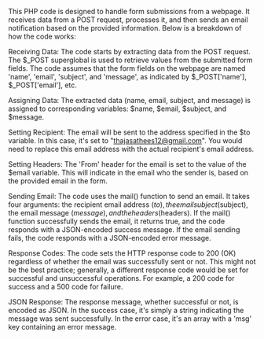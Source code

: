 This PHP code is designed to handle form submissions from a webpage. It receives data from a POST request, processes it, and then sends an email notification based on the provided information. Below is a breakdown of how the code works:

Receiving Data: The code starts by extracting data from the POST request. The $_POST superglobal is used to retrieve values from the submitted form fields. The code assumes that the form fields on the webpage are named 'name', 'email', 'subject', and 'message', as indicated by $_POST['name'], $_POST['email'], etc.

Assigning Data: The extracted data (name, email, subject, and message) is assigned to corresponding variables: $name, $email, $subject, and $message.

Setting Recipient: The email will be sent to the address specified in the $to variable. In this case, it's set to "thajasathees12@gmail.com". You would need to replace this email address with the actual recipient's email address.

Setting Headers: The 'From' header for the email is set to the value of the $email variable. This will indicate in the email who the sender is, based on the provided email in the form.

Sending Email: The code uses the mail() function to send an email. It takes four arguments: the recipient email address ($to), the email subject ($subject), the email message ($message), and the headers ($headers). If the mail() function successfully sends the email, it returns true, and the code responds with a JSON-encoded success message. If the email sending fails, the code responds with a JSON-encoded error message.

Response Codes: The code sets the HTTP response code to 200 (OK) regardless of whether the email was successfully sent or not. This might not be the best practice; generally, a different response code would be set for successful and unsuccessful operations. For example, a 200 code for success and a 500 code for failure.

JSON Response: The response message, whether successful or not, is encoded as JSON. In the success case, it's simply a string indicating the message was sent successfully. In the error case, it's an array with a 'msg' key containing an error message.
